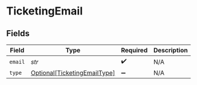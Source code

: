 # TicketingEmail


## Fields

| Field                                                                     | Type                                                                      | Required                                                                  | Description                                                               |
| ------------------------------------------------------------------------- | ------------------------------------------------------------------------- | ------------------------------------------------------------------------- | ------------------------------------------------------------------------- |
| `email`                                                                   | *str*                                                                     | :heavy_check_mark:                                                        | N/A                                                                       |
| `type`                                                                    | [Optional[TicketingEmailType]](../../models/shared/ticketingemailtype.md) | :heavy_minus_sign:                                                        | N/A                                                                       |